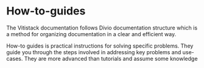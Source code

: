 # How-to-guides

The Vitistack documentation follows Divio documentation structure which is a method for organizing documentation in a clear and efficient way. 

How-to guides is practical instructions for solving specific problems. They guide you through the steps involved in addressing key problems and use-cases. They are more advanced than tutorials and assume some knowledge
